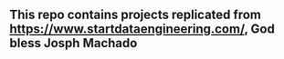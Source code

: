 ## This repo contains projects replicated from https://www.startdataengineering.com/, God bless Josph Machado
